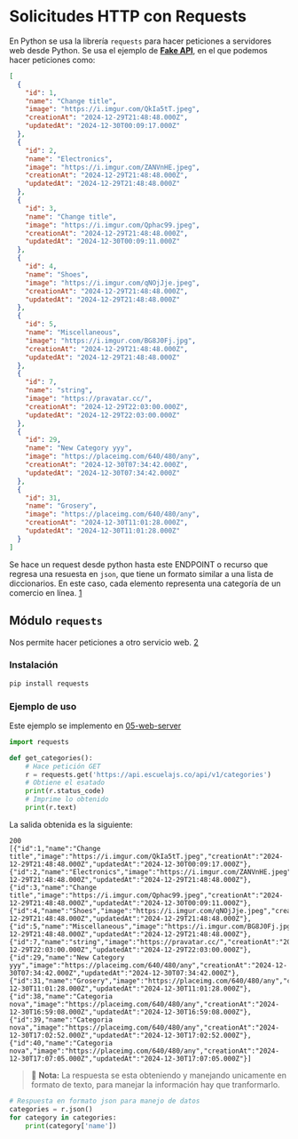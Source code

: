 # Solicitudes HTTP con Requests

En Python se usa la librería `requests` para hacer peticiones a servidores web desde Python. Se usa el ejemplo de [**Fake API**](https://fakeapi.platzi.com/), en el que podemos hacer peticiones como:

```json
[
  {
    "id": 1,
    "name": "Change title",
    "image": "https://i.imgur.com/QkIa5tT.jpeg",
    "creationAt": "2024-12-29T21:48:48.000Z",
    "updatedAt": "2024-12-30T00:09:17.000Z"
  },
  {
    "id": 2,
    "name": "Electronics",
    "image": "https://i.imgur.com/ZANVnHE.jpeg",
    "creationAt": "2024-12-29T21:48:48.000Z",
    "updatedAt": "2024-12-29T21:48:48.000Z"
  },
  {
    "id": 3,
    "name": "Change title",
    "image": "https://i.imgur.com/Qphac99.jpeg",
    "creationAt": "2024-12-29T21:48:48.000Z",
    "updatedAt": "2024-12-30T00:09:11.000Z"
  },
  {
    "id": 4,
    "name": "Shoes",
    "image": "https://i.imgur.com/qNOjJje.jpeg",
    "creationAt": "2024-12-29T21:48:48.000Z",
    "updatedAt": "2024-12-29T21:48:48.000Z"
  },
  {
    "id": 5,
    "name": "Miscellaneous",
    "image": "https://i.imgur.com/BG8J0Fj.jpg",
    "creationAt": "2024-12-29T21:48:48.000Z",
    "updatedAt": "2024-12-29T21:48:48.000Z"
  },
  {
    "id": 7,
    "name": "string",
    "image": "https://pravatar.cc/",
    "creationAt": "2024-12-29T22:03:00.000Z",
    "updatedAt": "2024-12-29T22:03:00.000Z"
  },
  {
    "id": 29,
    "name": "New Category yyy",
    "image": "https://placeimg.com/640/480/any",
    "creationAt": "2024-12-30T07:34:42.000Z",
    "updatedAt": "2024-12-30T07:34:42.000Z"
  },
  {
    "id": 31,
    "name": "Grosery",
    "image": "https://placeimg.com/640/480/any",
    "creationAt": "2024-12-30T11:01:28.000Z",
    "updatedAt": "2024-12-30T11:01:28.000Z"
  }
]
```

Se hace un request desde python hasta este ENDPOINT o recurso que regresa una resuesta en `json`, que tiene un formato similar a una lista de diccionarios. En este caso, cada elemento representa una categoría de un comercio en línea. [1]

## Módulo `requests`

Nos permite hacer peticiones a otro servicio web. [2]

### Instalación

```sh
pip install requests
```

### Ejemplo de uso

Este ejemplo se implemento en [05-web-server](./05-web-server/)

```python
import requests

def get_categories():
    # Hace petición GET
    r = requests.get('https://api.escuelajs.co/api/v1/categories')
    # Obtiene el esatado
    print(r.status_code)
    # Imprime lo obtenido
    print(r.text)
```

<!-- Referencias -->

[1]: <https://api.escuelajs.co/api/v1/categories> "Petición GET"
[2]: <https://requests.readthedocs.io/en/latest/> "Módulo Requests"

La salida obtenida es la siguiente:

```text
200
[{"id":1,"name":"Change title","image":"https://i.imgur.com/QkIa5tT.jpeg","creationAt":"2024-12-29T21:48:48.000Z","updatedAt":"2024-12-30T00:09:17.000Z"},{"id":2,"name":"Electronics","image":"https://i.imgur.com/ZANVnHE.jpeg","creationAt":"2024-12-29T21:48:48.000Z","updatedAt":"2024-12-29T21:48:48.000Z"},{"id":3,"name":"Change title","image":"https://i.imgur.com/Qphac99.jpeg","creationAt":"2024-12-29T21:48:48.000Z","updatedAt":"2024-12-30T00:09:11.000Z"},{"id":4,"name":"Shoes","image":"https://i.imgur.com/qNOjJje.jpeg","creationAt":"2024-12-29T21:48:48.000Z","updatedAt":"2024-12-29T21:48:48.000Z"},{"id":5,"name":"Miscellaneous","image":"https://i.imgur.com/BG8J0Fj.jpg","creationAt":"2024-12-29T21:48:48.000Z","updatedAt":"2024-12-29T21:48:48.000Z"},{"id":7,"name":"string","image":"https://pravatar.cc/","creationAt":"2024-12-29T22:03:00.000Z","updatedAt":"2024-12-29T22:03:00.000Z"},{"id":29,"name":"New Category yyy","image":"https://placeimg.com/640/480/any","creationAt":"2024-12-30T07:34:42.000Z","updatedAt":"2024-12-30T07:34:42.000Z"},{"id":31,"name":"Grosery","image":"https://placeimg.com/640/480/any","creationAt":"2024-12-30T11:01:28.000Z","updatedAt":"2024-12-30T11:01:28.000Z"},{"id":38,"name":"Categoria nova","image":"https://placeimg.com/640/480/any","creationAt":"2024-12-30T16:59:08.000Z","updatedAt":"2024-12-30T16:59:08.000Z"},{"id":39,"name":"Categoria nova","image":"https://placeimg.com/640/480/any","creationAt":"2024-12-30T17:02:52.000Z","updatedAt":"2024-12-30T17:02:52.000Z"},{"id":40,"name":"Categoria nova","image":"https://placeimg.com/640/480/any","creationAt":"2024-12-30T17:07:05.000Z","updatedAt":"2024-12-30T17:07:05.000Z"}]
```

> 📝 **Nota:** La respuesta se esta obteniendo y manejando unicamente en formato de texto, para manejar la información hay que tranformarlo.

```python
# Respuesta en formato json para manejo de datos
categories = r.json()
for category in categories:
    print(category['name'])
```

